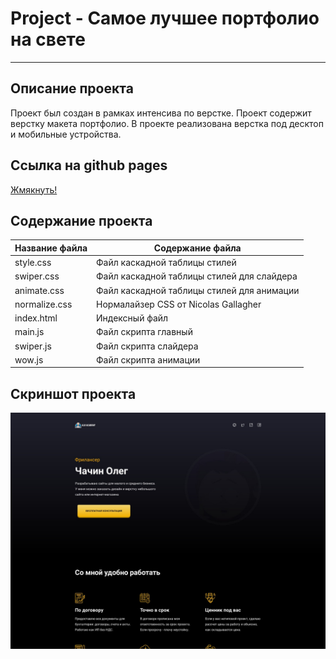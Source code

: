 # Project - Самое лучшее портфолио на свете
***
## Описание проекта
Проект был создан в рамках интенсива по верстке. Проект содержит верстку макета портфолио. В проекте реализована верстка под десктоп и мобильные устройства. 
## Ссылка на github pages
[Жмякнуть!](https://walkingfrozenfish.github.io/portfolio/)

## Содержание проекта
Название файла  | Содержание файла
----------------|----------------------
style.css       | Файл каскадной таблицы стилей
swiper.css      | Файл каскадной таблицы стилей для слайдера
animate.css     | Файл каскадной таблицы стилей для анимации
normalize.css   | Нормалайзер CSS от Nicolas Gallagher
index.html      | Индексный файл
main.js         | Файл скрипта главный
swiper.js       | Файл скрипта слайдера
wow.js          | Файл скрипта анимации

## Скриншот проекта
![Скриншот](https://github.com/WalkingFrozenFish/portfolio/blob/master/img/portfolio.jpg)
